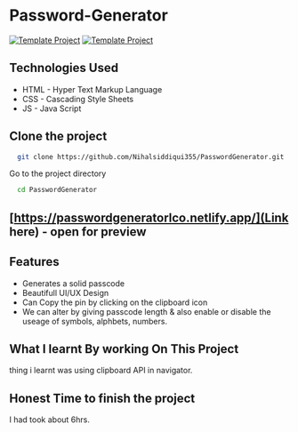 # Password-Generator
 [![Template Project](https://img.shields.io/badge/Web-App-red)](http://www.gnu.org/licenses/agpl-3.0) [![Template Project](https://img.shields.io/badge/Technologies%20-HTML%2FCSS%2FJS-brightgreen)](http://www.gnu.org/licenses/agpl-3.0)


##  Technologies Used
  - HTML - Hyper Text Markup Language
  - CSS - Cascading Style Sheets
  - JS - Java Script



## Clone the project

```bash
  git clone https://github.com/Nihalsiddiqui355/PasswordGenerator.git
```

Go to the project directory

```bash
  cd PasswordGenerator
```

## [https://passwordgeneratorlco.netlify.app/](Link here) - open for preview


##  Features

- Generates a solid passcode
- Beautifull UI/UX Design
- Can Copy the pin by clicking on the clipboard icon
- We can alter by giving passcode length & also enable or disable the useage of symbols, alphbets, numbers.

##  What I learnt By working On This Project
thing i learnt was using clipboard API in navigator.

## Honest Time to finish the project
I had took about 6hrs.


